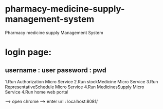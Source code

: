 # pharmacy-medicine-supply-management-system
Pharmacy medicine supply Management System

# login page:
username : user
password : pwd
--------------------------
1.Run Authorization Micro Service
2.Run stockMedicine Micro Service
3.Run RepresentativeSchedule Micro Service
4.Run MedicinesSupply Micro Service
4.Run home web portal

--> open chrome --> enter url : localhost:8081/
